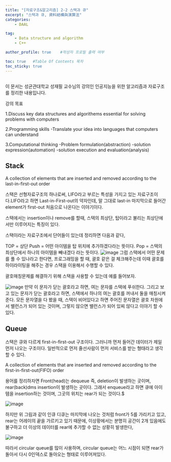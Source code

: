 ```yaml
---
title: "[자료구조&알고리즘] 2-2 스택과 큐"
excerpt: "스택과 큐, 資料結構與演算法"
categories:
    - DAAL

tag:
    - Data structure and algorithm
    - C++

author_profile: true    #작성자 프로필 출력 여부

toc: true   #Table Of Contents 목차 
toc_sticky: true
---
```


##
이 문서는 성균관대학교 성재필 교수님의 강의인 인공지능을 위한 알고리즘과 자료구조를 정리한 내용입니다.

강의 목표 

1.Discuss key data structures and algorithems essential for solving problems with computers

2.Programming skills
 -Translate your idea into languages that computers can understand
 
3.Computational thinking
 -Problem formulation(abstraction)
 -solution expression(automation)
 -solution execution and evaluation(analysis)

## Stack

A collection of elements that are inserted and removed according to the last-in-first-out order

스택은 선형자료구조의 하나로써, LIFO라고 부르는 특성을 가지고 있는 자료구조이다.LIFO라고 하면 Last-in-First-out의 약자인데, 말 그대로 last-in 마지막으로 들어간 element가 first-out 처음으로 나온다는 이야기이다.

스택에서는 insertion이나 remove를 할때, 스택의 최상단, 탑이라고 불리는 최상단에서만 이루어지는 특징이 있다.

스택이라는 자료구조에서 단어들이 있는데 정리하면 다음과 같다,

TOP = 상단
Push = 어떤 아이템을 탑 위치에 추가하겠다라는 뜻이다.
Pop = 스택의 최상단에서 하나의 아이템을 빼내겠다 라는 뜻이다.
![image](https://user-images.githubusercontent.com/81638919/136890147-128c8704-2283-45ad-a622-17fca869cd7c.png)
그럼 스택에서 어떤 문제를 풀 수 있나라고 한다면, 프로그래밍을 할 때, 괄호 같은 걸 체크해주는데 이때 괄호를 하이라이팅을 해주는 경우 스택을 이용해서 수행할 수 있다.

괄호매칭문제를 해결하기 위해 스택을 사용할 수 있는데 예를 들어보자.

![image](https://user-images.githubusercontent.com/81638919/136890804-2c1be74e-e0cf-400c-b14b-103641d6e08c.png)
만약 이 문자가 닫는 괄호라고 하면, 여는 문자를 스택에 푸쉬한다. 그리고 보고 있는 문자가 닫는 괄호라고 하면, 스택에서 하나의 여는 괄호를 꺼내서 둘을 매칭시켜 준다. 
모든 문자열을 다 봤을 때, 스택이 비어있다고 하면 주어진 문자열은 괄호 차원에서 밸런스가 되어 있는 것이며, 그렇지 않으면 밸런스가 되어 있찌 않다고 이야기 할 수 있다.

## Queue

스택은 큐와 다르게 first-in-first-out 구조이다. 그러니까 먼저 들어간 데이터가 제일 먼저 나오는 구조이다.
일반적으로 먼저 줄선사람이 먼저 서비스를 받는 형태라고 생각할 수 있다.

A collection of elements that are inserted and removed according to the first-in-first-out(FIFO) order

용어를 정리하자면 Front(head)는 dequeue 즉, deletion이 발생하는 곳이며, rear(back)dms insertion이 발생하는 곳이다. 그래서 enqueue라고 하면 큐에 아이템을 insertion하는 것이며, 그곳의 위치는 rear가 되는 것이다.$

![image](https://user-images.githubusercontent.com/81638919/136891669-7ce8004b-6346-4f86-a46d-c25fdd6e1859.png)

하지만 위 그림과 같이 인큐 디큐는 마지막에 나오는 것처럼 front가 5를 가리키고 있고, rear는 어레이의 끝을 가르키고 있기 때문에,
이상황에서는 분명히 공간이 2개 있음에도 불구하고 더 이상의 데이터를 rear에 추가할 수 없는 상황히 발생한다,

![image](https://user-images.githubusercontent.com/81638919/136891923-2b40d8a8-5506-4f60-b65d-9c59ef7c1a39.png)

따라서 circular queue를 많이 사용하며, circular queue는 어느 시점이 되면 rear가 돌아서 다시 0인덱스로 돌아오는 형태로 이루어져있다.


